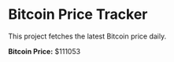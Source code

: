# Bitcoin Price Tracker

This project fetches the latest Bitcoin price daily.

**Bitcoin Price:** $111053
